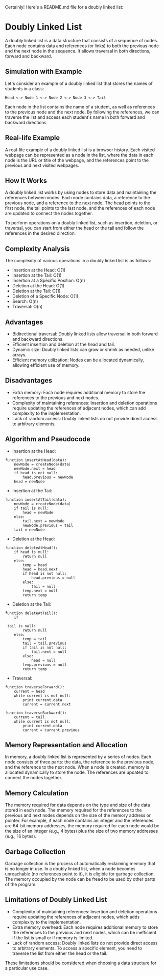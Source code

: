 Certainly! Here's a README.md file for a doubly linked list:

# Doubly Linked List

A doubly linked list is a data structure that consists of a sequence of nodes. Each node contains data and references (or links) to both the previous node and the next node in the sequence. It allows traversal in both directions, forward and backward.

## Simulation with Example

Let's consider an example of a doubly linked list that stores the names of students in a class:

```
Head <-> Node 1 <-> Node 2 <-> Node 3 <-> Tail
```

Each node in the list contains the name of a student, as well as references to the previous node and the next node. By following the references, we can traverse the list and access each student's name in both forward and backward directions.

## Real-life Example

A real-life example of a doubly linked list is a browser history. Each visited webpage can be represented as a node in the list, where the data in each node is the URL or title of the webpage, and the references point to the previous and next visited webpages.

## How It Works

A doubly linked list works by using nodes to store data and maintaining the references between nodes. Each node contains data, a reference to the previous node, and a reference to the next node. The head points to the first node, the tail points to the last node, and the references of each node are updated to connect the nodes together.

To perform operations on a doubly linked list, such as insertion, deletion, or traversal, you can start from either the head or the tail and follow the references in the desired direction.

## Complexity Analysis

The complexity of various operations in a doubly linked list is as follows:

- Insertion at the Head: O(1)
- Insertion at the Tail: O(1)
- Insertion at a Specific Position: O(n)
- Deletion at the Head: O(1)
- Deletion at the Tail: O(1)
- Deletion of a Specific Node: O(1)
- Search: O(n)
- Traversal: O(n)

## Advantages

- Bidirectional traversal: Doubly linked lists allow traversal in both forward and backward directions.
- Efficient insertion and deletion at the head and tail.
- Dynamic size: Doubly linked lists can grow or shrink as needed, unlike arrays.
- Efficient memory utilization: Nodes can be allocated dynamically, allowing efficient use of memory.

## Disadvantages

- Extra memory: Each node requires additional memory to store the references to the previous and next nodes.
- Complexity of maintaining references: Insertion and deletion operations require updating the references of adjacent nodes, which can add complexity to the implementation.
- Lack of random access: Doubly linked lists do not provide direct access to arbitrary elements.

## Algorithm and Pseudocode

- Insertion at the Head:
```
function insertAtHead(data):
    newNode = createNode(data)
    newNode.next = head
    if head is not null:
        head.previous = newNode
    head = newNode
```

- Insertion at the Tail:
```
function insertAtTail(data):
    newNode = createNode(data)
    if tail is null:
        head = newNode
    else:
        tail.next = newNode
        newNode.previous = tail
    tail = newNode
```

- Deletion at the Head:
```
function deleteAtHead():
    if head is null:
        return null
    else:
        temp = head
        head = head.next
        if head is not null:
            head.previous = null
        else:
            tail = null
        temp.next = null
        return temp
```

- Deletion at the Tail:
```
function deleteAtTail():
    if

 tail is null:
        return null
    else:
        temp = tail
        tail = tail.previous
        if tail is not null:
            tail.next = null
        else:
            head = null
        temp.previous = null
        return temp
```

- Traversal:
```
function traverseForward():
    current = head
    while current is not null:
        print current.data
        current = current.next

function traverseBackward():
    current = tail
    while current is not null:
        print current.data
        current = current.previous
```

## Memory Representation and Allocation

In memory, a doubly linked list is represented by a series of nodes. Each node consists of three parts: the data, the reference to the previous node, and the reference to the next node. When a node is created, memory is allocated dynamically to store the node. The references are updated to connect the nodes together.

## Memory Calculation

The memory required for data depends on the type and size of the data stored in each node.
The memory required for the references to the previous and next nodes depends on the size of the memory address or pointer.
For example, if each node contains an integer and the references are 64-bit memory addresses, the memory required for each node would be the size of an integer (e.g., 4 bytes) plus the size of two memory addresses (e.g., 16 bytes).

## Garbage Collection

Garbage collection is the process of automatically reclaiming memory that is no longer in use. In a doubly linked list, when a node becomes unreachable (no references point to it), it is eligible for garbage collection. The memory occupied by the node can be freed to be used by other parts of the program.

## Limitations of Doubly Linked List

- Complexity of maintaining references: Insertion and deletion operations require updating the references of adjacent nodes, which adds complexity to the implementation.
- Extra memory overhead: Each node requires additional memory to store the references to the previous and next nodes, which can be inefficient if the list is small or if memory is limited.
- Lack of random access: Doubly linked lists do not provide direct access to arbitrary elements. To access a specific element, you need to traverse the list from either the head or the tail.

These limitations should be considered when choosing a data structure for a particular use case.
